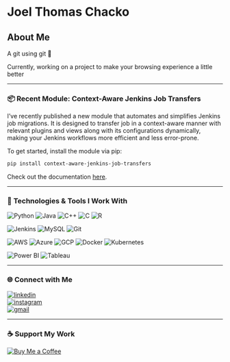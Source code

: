 # Joel Thomas Chacko

## About Me

A git using git 🚡

Currently, working on a project to make your browsing experience a little better

----

### 📦 **Recent Module: Context-Aware Jenkins Job Transfers**

I’ve recently published a new module that automates and simplifies Jenkins job migrations. It is designed to transfer job in a context-aware manner with relevant plugins and views along with its configurations dynamically, making your Jenkins workflows more efficient and less error-prone.

To get started, install the module via pip:

```bash
pip install context-aware-jenkins-job-transfers
```

Check out the documentation [here](https://context-aware-jenkins-transfers-documentation.readthedocs.io/en/latest/index.html#).

----

### 🔧 **Technologies & Tools I Work With**

![Python](https://img.shields.io/badge/-Python-3776AB?logo=python&logoColor=white&style=for-the-badge) ![Java](https://img.shields.io/badge/-Java-007396?logo=java&logoColor=white&style=for-the-badge) ![C++](https://img.shields.io/badge/-C++-00599C?logo=cplusplus&logoColor=white&style=for-the-badge) ![C](https://img.shields.io/badge/-C-A8B9CC?logo=c&logoColor=white&style=for-the-badge) ![R](https://img.shields.io/badge/-R-276DC3?logo=r&logoColor=white&style=for-the-badge)

![Jenkins](https://img.shields.io/badge/-Jenkins-D24939?logo=jenkins&logoColor=white&style=for-the-badge) ![MySQL](https://img.shields.io/badge/-MySQL-4479A1?logo=mysql&logoColor=white&style=for-the-badge) ![Git](https://img.shields.io/badge/-Git-F05032?logo=git&logoColor=white&style=for-the-badge)

![AWS](https://img.shields.io/badge/-AWS-232F3E?logo=amazon-aws&logoColor=white&style=for-the-badge) ![Azure](https://img.shields.io/badge/-Azure-0078D4?logo=microsoft-azure&logoColor=white&style=for-the-badge) ![GCP](https://img.shields.io/badge/-GCP-4285F4?logo=google-cloud&logoColor=white&style=for-the-badge) ![Docker](https://img.shields.io/badge/-Docker-2496ED?logo=docker&logoColor=white&style=for-the-badge) ![Kubernetes](https://img.shields.io/badge/-Kubernetes-326CE5?logo=kubernetes&logoColor=white&style=for-the-badge)

![Power BI](https://img.shields.io/badge/-Power%20BI-F2C811?logo=power-bi&logoColor=white&style=for-the-badge) ![Tableau](https://img.shields.io/badge/-Tableau-E97627?logo=tableau&logoColor=white&style=for-the-badge)



---

### 🌐 **Connect with Me**
  
[![linkedin](https://img.shields.io/badge/linkedin-0A66C2?style=for-the-badge&logo=linkedin&logoColor=white)](https://www.linkedin.com/in/joelkariyalil)  
[![instagram](https://img.shields.io/badge/instagram-E4405F?style=for-the-badge&logo=instagram&logoColor=white)](https://www.instagram.com/joelkariyalil)  
[![gmail](https://img.shields.io/badge/gmail-D14836?style=for-the-badge&logo=gmail&logoColor=white)](mailto:joelkariyalil@gmail.com)

---

### ☕ **Support My Work**

[![Buy Me a Coffee](https://img.shields.io/badge/Buy_Me_A_Coffee-F7DF1E?logo=buy-me-a-coffee&logoColor=black&style=for-the-badge)](https://buymeacoffee.com/joelkariyalil)

